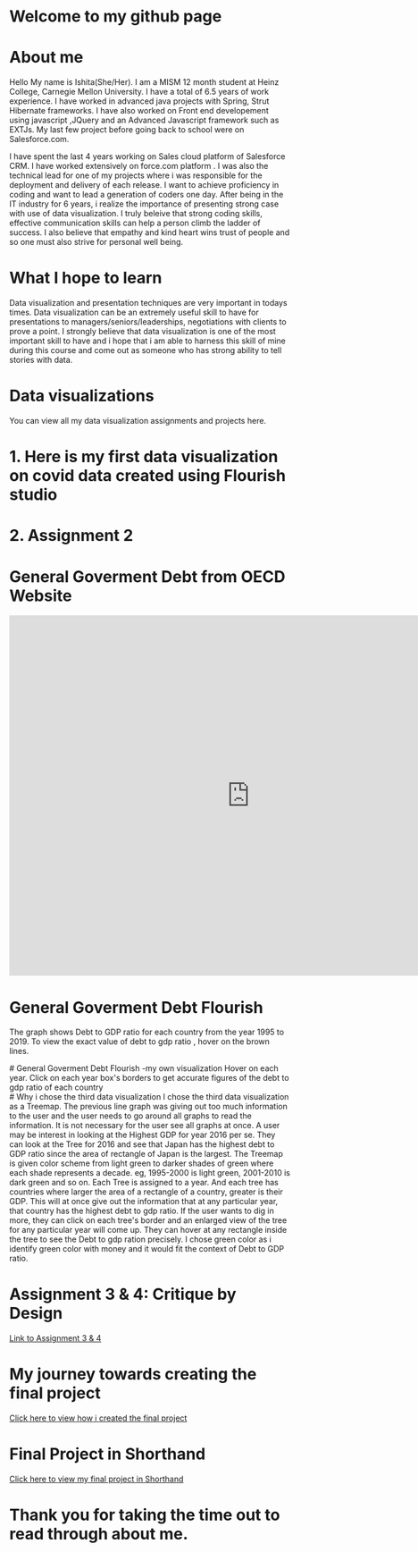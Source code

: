 # Welcome to my github page

# About me

Hello My name is Ishita(She/Her). I am a MISM 12 month student at Heinz College, Carnegie Mellon University. I have a total of 6.5 years of work experience. I have worked in advanced java projects with Spring, Strut Hibernate frameworks. I have also worked on Front end developement using javascript ,JQuery and an Advanced Javascript framework such as EXTJs. My last few project before going back to school were on Salesforce.com.

I have spent the last 4 years working on Sales cloud platform of Salesforce CRM. I have worked extensively on force.com platform . I was also the technical lead for one of my projects where i was responsible for the deployment and delivery of each release. I want to achieve proficiency in coding and want to lead a generation of coders one day. After being in the IT industry for 6 years, i realize the importance of presenting strong case with use of data visualization. I truly beleive that strong coding skills, effective communication skills can help a person climb the ladder of success. I also believe that empathy and kind heart wins trust of people and so one must also strive for personal well being.

# What I hope to learn

Data visualization and presentation techniques are very important in todays times. Data visualization can be an extremely useful skill to have for presentations to managers/seniors/leaderships, negotiations with clients to prove a point. I strongly believe that data visualization is one of the most important skill to have and i hope that i am able to harness this skill of mine during this course and come out as someone who has strong ability to tell stories with data.

# Data visualizations 

You can view all my data visualization assignments and projects here. 

# 1. Here is my first data visualization on covid data created using Flourish studio
<div class="flourish-embed flourish-chart" data-src="visualisation/7639959"><script src="https://public.flourish.studio/resources/embed.js"></script></div>

# 2. Assignment 2
# General Goverment Debt from OECD Website
<iframe src="https://data.oecd.org/chart/6vl2" width="860" height="645" style="border: 0" mozallowfullscreen="true" webkitallowfullscreen="true" allowfullscreen="true"><a href="https://data.oecd.org/chart/6vl2" target="_blank">OECD Chart: General government debt, Total, % of GDP, Annual, 2020</a></iframe>

# General Goverment Debt Flourish
The graph shows Debt to GDP ratio for each country from the year 1995 to 2019. To view the exact value of debt to gdp ratio , hover on the brown lines.
<div class="flourish-embed flourish-chart" data-src="visualisation/7674244"><script src="https://public.flourish.studio/resources/embed.js"></script></div>
# General Goverment Debt Flourish -my own visualization
Hover on each year. Click on each year box's borders to get accurate figures of the debt to gdp ratio of each country
<div class="flourish-embed flourish-hierarchy" data-src="visualisation/7676095"><script src="https://public.flourish.studio/resources/embed.js"></script></div>
# Why i chose the third data visualization
I chose the third data visualization as a Treemap. The previous line graph was giving out too much information to the user and the user needs to go around all graphs to read the information. It is not necessary for the user see all graphs at once. A user may be interest in looking at the Highest GDP for year 2016 per se. They can look at the Tree for 2016 and see that Japan has the highest debt to GDP ratio since the area of rectangle of Japan is the largest.
The Treemap is given color scheme from light green to darker shades of green where each shade represents a decade. eg, 1995-2000 is light green, 2001-2010 is dark green and so on.
Each Tree is assigned to a year. And each tree has countries where larger the area of a rectangle of a country, greater is their GDP. This will at once give out the information that at any particular year, that country has the highest debt to gdp ratio. 
If the user wants to dig in more, they can click on each tree's border and an enlarged view of the tree for any particular year will come up. They can hover at any rectangle inside the tree to see the Debt to gdp ration precisely.
I chose green color as i identify green color with money and it would fit the context of Debt to GDP ratio.

# Assignment 3 & 4: Critique by Design
<a href="https://ipalchou.github.io/portfolio/Assingment34.html"> Link to Assignment 3 & 4</a>

# My journey towards creating the final project
<a href="https://ipalchou.github.io/portfolio/FinalProjectP1.html" target="_blank">Click here to view how i created the final project</a>

# Final Project in Shorthand
<a href="https://carnegiemellon.shorthandstories.com/bangladesh/index.html" target="_blank">Click here to view my final project in Shorthand</a>

# Thank you for taking the time out to read through about me.
